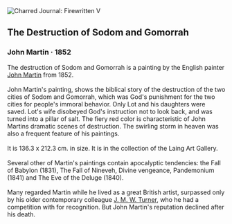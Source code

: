 <div class="artwork-of-the-day">
  <div class="container">
    <div class="img-wrapper">
      <img
        src="https://uploads7.wikiart.org/images/john-martin/the-destruction-of-sodom-and-gomorrah-1852.jpg!Large.jpg"
        alt="Charred Journal: Firewritten V" />
    </div>
    <div class="artwork-detail">
      <div class="artwork-origin"> 
        <h2 class="artwork-name">The Destruction of Sodom and Gomorrah</h2>
        <h3 class="artist">
          John Martin
                    ·  1852
        </h3>
      </div>
      <p class="description">
        <span class="artwork-description-text ng-binding" ng-bind-html="viewModel.ArtworkOfTheDay.Description | unsafe">The destruction of Sodom and Gomorrah is a painting by the English painter <a target="_blank" href="/en/john-martin">John Martin</a> from 1852.
<br>
<br>John Martin's painting, shows the biblical story of the destruction of the two cities of Sodom and Gomorrah, which was God's punishment for the two cities for people's immoral behavior. Only Lot and his daughters were saved. Lot's wife disobeyed God's instruction not to look back, and was turned into a pillar of salt. The fiery red color is characteristic of John Martins dramatic scenes of destruction. The swirling storm in heaven was also a frequent feature of his paintings.
<br>
<br>It is 136.3 x 212.3 cm. in size. It is in the collection of the Laing Art Gallery.
<br>
<br>Several other of Martin's paintings contain apocalyptic tendencies: the Fall of Babylon (1831), The Fall of Nineveh, Divine vengeance, Pandemonium (1841) and The Eve of the Deluge (1840).
<br>
<br>Many regarded Martin while he lived as a great British artist, surpassed only by his older contemporary colleague <a target="_blank" href="/en/william-turner">J. M. W. Turner</a>, who he had a competition with for recognition. But John Martin's reputation declined after his death.</span>
                        <div class="text-shadow-container" ng-show="showShadow" style=""></div>
      </p>
    </div>
  </div>

</div>
